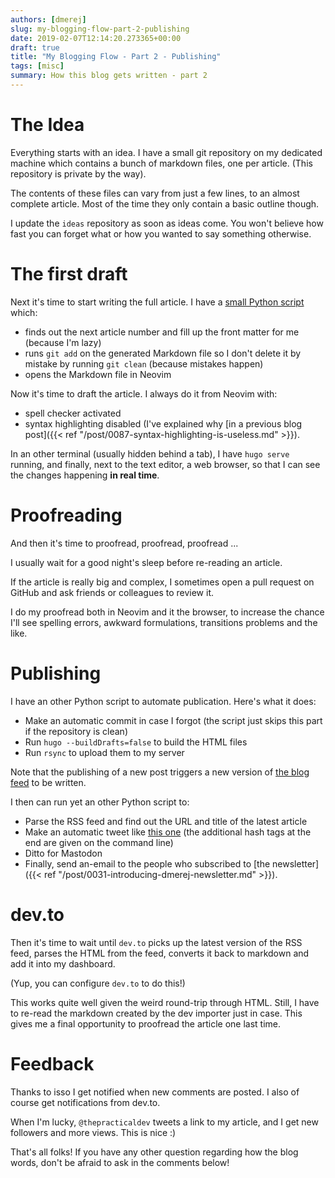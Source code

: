 ```yaml
---
authors: [dmerej]
slug: my-blogging-flow-part-2-publishing
date: 2019-02-07T12:14:20.273365+00:00
draft: true
title: "My Blogging Flow - Part 2 - Publishing"
tags: [misc]
summary: How this blog gets written - part 2
---
```


# The Idea

Everything starts with an idea. I have a small git repository on my dedicated machine which contains a bunch of markdown files, one per article. (This repository is private by the way).

The contents of these files can vary from just a few lines, to an almost complete article. Most of the time they only contain a basic outline though.

I update the `ideas` repository as soon as ideas come. You won't believe how fast you can forget what or how you wanted to say something otherwise.

# The first draft

Next it's time to start writing the full article. I have a [small Python script](post.py) which:

* finds out the next article number and fill up the front matter for me (because I'm lazy)
* runs `git add` on the generated Markdown file so I don't delete it by mistake by running `git clean` (because mistakes happen)
* opens the Markdown file in Neovim

Now it's time to draft the article. I always do it from Neovim with:

* spell checker activated
* syntax highlighting disabled (I've explained why [in a previous blog post]({{< ref "/post/0087-syntax-highlighting-is-useless.md" >}}).

In an other terminal (usually hidden behind a tab), I have `hugo serve` running, and finally, next to the text editor, a web browser, so that I can see the changes happening **in real time**.

# Proofreading

And then it's time to proofread, proofread, proofread ...

I usually wait for a good night's sleep before re-reading an article.

If the article is really big and complex, I sometimes open a pull request on GitHub and ask friends or colleagues to review it.

I do my proofread both in Neovim and it the browser, to increase the chance I'll see spelling errors, awkward formulations, transitions problems and the like.

# Publishing

I have an other Python script to automate publication. Here's what it does:

* Make an automatic commit in case I forgot (the script just skips this part if the repository is clean)
* Run `hugo --buildDrafts=false` to build the HTML files
* Run `rsync` to upload them to my server

Note that the publishing of a new post triggers a new version of [the blog feed](/index.xml) to be written.

I then can run yet an other Python script to:

* Parse the RSS feed and find out the URL and title of the latest article
* Make an automatic tweet like [this one](https://twitter.com/d_merej/status/1092029859864416259) (the additional hash tags at the end are given on the command line)
* Ditto for Mastodon
* Finally, send an-email to the people who subscribed to [the newsletter]({{< ref "/post/0031-introducing-dmerej-newsletter.md" >}}).
 
# dev.to

Then it's time to wait until `dev.to` picks up the latest version of the RSS feed, parses the HTML from the feed, converts it back to markdown and add it into my dashboard.

(Yup, you can configure `dev.to` to do this!)

This works quite well given the weird round-trip through HTML. Still, I have to re-read the markdown created by the dev importer just in case. This gives me a final opportunity to proofread the article one last time.

# Feedback

Thanks to isso I get notified when new comments are posted. I also of course get notifications from dev.to.

When I'm lucky, `@thepracticaldev` tweets a link to my article, and I get new followers and more views. This is nice :)

That's all folks! If you have any other question regarding how the blog words, don't be afraid to ask in the comments below!
